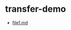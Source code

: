# transfer-demo

* [file1.md](https://github.com/SIkebe/transfer-demo/blob/85e315843af4a4a7996e26e86e1a675a430fca63/file1.md?plain=1#L4)
